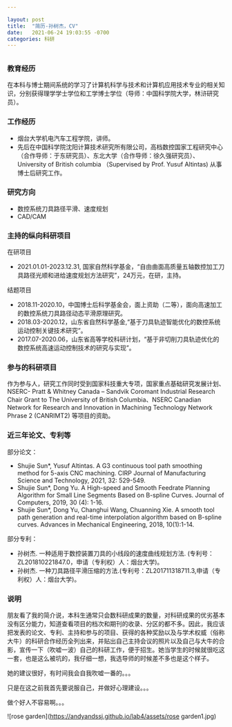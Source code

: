 ```yaml
---

layout: post
title:  "简历-孙树杰，CV"
date:   2021-06-24 19:03:55 -0700
categories: 科研
---
```

<h6>  </h6>

<h3>教育经历</h3>

​		在本科与博士期间系统的学习了计算机科学与技术和计算机应用技术专业的相关知识，分别获得理学学士学位和工学博士学位（导师：中国科学院大学，林浒研究员）。

<h3>工作经历</h3>

<ul>
<li>烟台大学机电汽车工程学院，讲师。</li>
<li>先后在中国科学院沈阳计算技术研究所有限公司，高档数控国家工程研究中心（合作导师：于东研究员）、东北大学（合作导师：徐久强研究员）、University of British columbia （Supervised by Prof. Yusuf Altintas) 从事博士后研究工作。</li>
</ul>
<h3>研究方向</h3>

<ul>
<li>数控系统刀具路径平滑、速度规划</li>
<li>CAD/CAM</li>
</ul>
<h3>主持的纵向科研项目</h3>

在研项目

<ul>
<li> 2021.01.01-2023.12.31, 国家自然科学基金，“自由曲面高质量五轴数控加工刀具路径光顺和进给速度规划方法研究”，24万元，在研，主持。</li>
</ul>


结题项目

<ul>
<li>2018.11-2020.10，中国博士后科学基金会，面上资助（二等），面向高速加工的数控系统刀具路径动态平滑原理研究。</li>
<li>2018.03-2020.12，山东省自然科学基金,“基于刀具轨迹智能优化的数控系统运动控制关键技术研究”。</li>
<li>2017.07-2020.06，山东省高等学校科研计划，“基于非切削刀具轨迹优化的数控系统高速运动控制技术的研究与实现”。</li>
</ul>
<h3>参与的科研项目</h3>

​         作为参与人，研究工作同时受到国家科技重大专项，国家重点基础研究发展计划、 NSERC- Pratt & Whitney Canada – Sandvik Coromant Industrial Research Chair Grant to The University of British Columbia、NSERC Canadian Network for Research and Innovation in Machining Technology Network Phrase 2 (CANRIMT2) 等项目的资助。

<h3>近三年论文、专利等</h3>

部分论文：

<ul>
<li>Shujie Sun*, Yusuf Altintas. A G3 continuous tool path smoothing method for 5-axis CNC machining. CIRP Journal of Manufacturing Science and Technology, 2021, 32: 529-549.</li>
<li>Shujie Sun*, Dong Yu. A High-speed and Smooth Feedrate Planning Algorithm for Small Line Segments Based on B-spline Curves. Journal of Computers, 2019, 30 (4): 1-16.</li>
<li>Shujie Sun*,   Dong Yu, Changhui Wang, Chuanning Xie. A smooth tool path generation and real-time interpolation algorithm based on B-spline curves. Advances in Mechanical Engineering, 2018, 10(1):1-14. </li>
</ul>

部分专利：

<ul>
<li>孙树杰. 一种适用于数控装置刀具的小线段的速度曲线规划方法. (专利号：ZL201810221847.0，申请（专利权）人：烟台大学)。</li>
<li>孙树杰. 一种刀具路径平滑压缩的方法.(专利号：ZL201711318711.3,申请（专利权）人：烟台大学)。
</li>
</ul>
<h3>说明</h3>

朋友看了我的简介说，本科生通常只会数科研成果的数量，对科研成果的优劣基本没有区分能力，知道查看项目的档次和期刊的收录、分区的都不多。因此，我应该把发表的论文、专利、主持和参与的项目、获得的各种奖励以及与学术权威（俗称大牛）的科研合作经历全列出来，并贴出自己主持会议的照片以及自己与大牛的合影，宣传一下（吹嘘一波）自己的科研工作，便于招生。她当学生的时候就很吃这一套，也是这么被坑的，我仔细一想，我选导师的时候差不多也是这个样子。

她的建议很好，有时间我会自我吹嘘一番的。。。

只是在这之前我首先要说服自己，并做好心理建设。。。

做个好人不容易啊。。。



![rose garden](https://andyandssj.github.io/lab4/assets/rose garden1.jpg)

